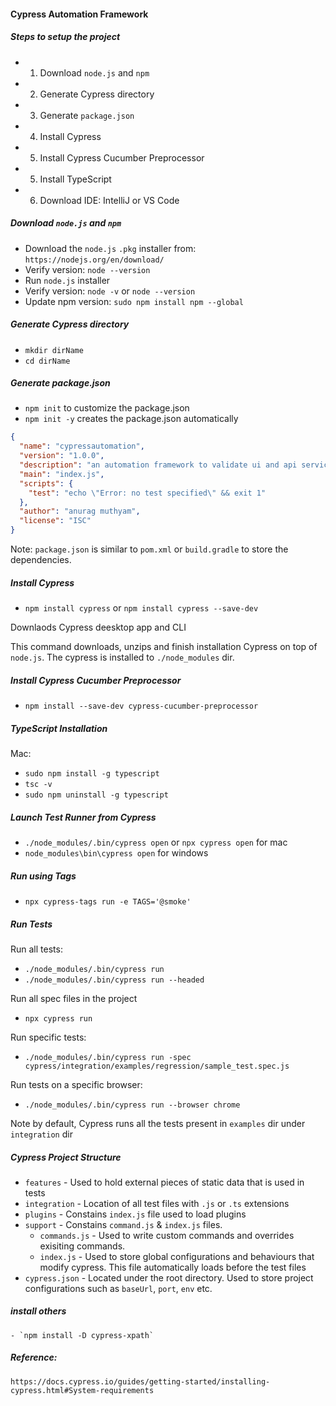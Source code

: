 #### Cypress Automation Framework 

##### Steps to setup the project 
- 1. Download `node.js` and `npm`
- 2. Generate Cypress directory
- 3. Generate `package.json`
- 4. Install Cypress
- 5. Install Cypress Cucumber Preprocessor
- 5. Install TypeScript
- 6. Download IDE: IntelliJ or VS Code

##### Download `node.js` and `npm`
- Download the `node.js` `.pkg` installer from: `https://nodejs.org/en/download/`
- Verify version: `node --version`
- Run `node.js` installer
- Verify version: `node -v` or `node --version`
- Update npm version: `sudo npm install npm --global`

##### Generate Cypress directory
- `mkdir dirName`
- `cd dirName`

##### Generate package.json
- `npm init` to customize the package.json
- `npm init -y` creates the package.json automatically

```json
{
  "name": "cypressautomation",
  "version": "1.0.0",
  "description": "an automation framework to validate ui and api services",
  "main": "index.js",
  "scripts": {
    "test": "echo \"Error: no test specified\" && exit 1"
  },
  "author": "anurag muthyam",
  "license": "ISC"
}
```
Note: `package.json` is similar to `pom.xml` or `build.gradle` to store the dependencies.

##### Install Cypress 
- `npm install cypress` or `npm install cypress --save-dev`

Downlaods Cypress deesktop app and CLI

This command downloads, unzips and finish installation Cypress on top of `node.js`. The cypress is installed to `./node_modules` dir. 

##### Install Cypress Cucumber Preprocessor
- `npm install --save-dev cypress-cucumber-preprocessor`

##### TypeScript Installation
Mac: 
- `sudo npm install -g typescript` 
- `tsc -v`
- `sudo npm uninstall -g typescript` 

##### Launch Test Runner from Cypress 
- `./node_modules/.bin/cypress open` or `npx cypress open` for mac 
- `node_modules\bin\cypress open` for windows

##### Run using Tags
-  `npx cypress-tags run -e TAGS='@smoke'`

##### Run Tests 
Run all tests:
- `./node_modules/.bin/cypress run`
- `./node_modules/.bin/cypress run --headed`

Run all spec files in the project
- `npx cypress run`


Run specific tests: 
- `./node_modules/.bin/cypress run -spec cypress/integration/examples/regression/sample_test.spec.js`

Run tests on a specific browser:
- `./node_modules/.bin/cypress run --browser chrome`

Note by default, Cypress runs all the tests present in `examples` dir under `integration` dir

##### Cypress Project Structure
- `features` - Used to hold external pieces of static data that is used in tests
- `integration` - Location of all test files with `.js` or `.ts` extensions
- `plugins` - Constains `index.js` file used to load plugins
- `support` - Constains `command.js` & `index.js` files. 
	- `commands.js` - Used to write custom commands and overrides exisiting commands. 
	- `index.js` - Used to store global configurations and behaviours that modify cypress. This file automatically loads before the test files
- `cypress.json` - Located under the root directory. Used to store project configurations such as `baseUrl`, `port`, `env` etc.

##### install others
```shell
- `npm install -D cypress-xpath`
```

##### Reference:
`https://docs.cypress.io/guides/getting-started/installing-cypress.html#System-requirements`




